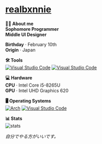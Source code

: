 # [realbxnnie](https://realbxnnie.github.io)

**🧑‍💻 About me**\
 **Sophomore Programmer**\
 **Middle UI Designer**
  
**Birthday** · February 10th\
**Origin** · Japan

**🛠 Tools**\
[![Visual Studio Code](https://custom-icon-badges.demolab.com/badge/Visual%20Studio%20Code-0033a6.svg?logo=vscode&logoColor=white)](#)
[![Visual Studio Code](https://custom-icon-badges.demolab.com/badge/XCode-005FFF.svg?logo=xcode&logoColor=white)](#)

**💻 Hardware**\
**CPU** · Intel Core i5-8265U\
**GPU** · Intel UHD Graphics 620

**🖥 Operating Systems**\
[![Arch](https://img.shields.io/badge/macOS%20Sonoma-00FFF?logo=apple&logoColor=fff)](#) 
[![Visual Studio Code](https://custom-icon-badges.demolab.com/badge/Windows%2011-005FFF.svg?logo=windows11&logoColor=white)](#)

**📊 Stats**\
![stats](https://github-readme-stats.vercel.app/api?username=realbxnnie&show_icons=true&theme=dark)

_自分でやる方がいいです。_
